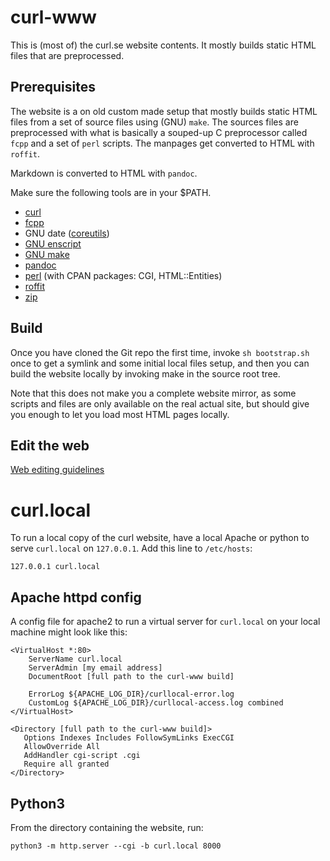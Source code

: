 # curl-www

This is (most of) the curl.se website contents. It mostly builds static
HTML files that are preprocessed.

## Prerequisites

The website is a on old custom made setup that mostly builds static HTML
files from a set of source files using (GNU) `make`. The sources files are
preprocessed with what is basically a souped-up C preprocessor called `fcpp`
and a set of `perl` scripts. The manpages get converted to HTML with
`roffit`.

Markdown is converted to HTML with `pandoc`.

Make sure the following tools are in your $PATH.

 - [curl](https://curl.se/)
 - [fcpp](https://daniel.haxx.se/projects/fcpp/)
 - GNU date ([coreutils](https://www.gnu.org/software/coreutils/))
 - [GNU enscript](https://www.gnu.org/software/enscript/)
 - [GNU make](https://www.gnu.org/software/make/)
 - [pandoc](https://pandoc.org/)
 - [perl](https://www.perl.org/) (with CPAN packages: CGI, HTML::Entities)
 - [roffit](https://daniel.haxx.se/projects/roffit/)
 - [zip](https://infozip.sourceforge.net/Zip.html)

## Build

Once you have cloned the Git repo the first time, invoke `sh bootstrap.sh` once
to get a symlink and some initial local files setup, and then you can build the
website locally by invoking make in the source root tree.

Note that this does not make you a complete website mirror, as some scripts
and files are only available on the real actual site, but should give you
enough to let you load most HTML pages locally.

## Edit the web

[Web editing guidelines](https://curl.se/web-editing.html)

# curl.local

To run a local copy of the curl website, have a local Apache or python
to serve `curl.local` on `127.0.0.1`. Add this line to `/etc/hosts`:

    127.0.0.1 curl.local

## Apache httpd config

A config file for apache2 to run a virtual server for `curl.local` on your
local machine might look like this:

~~~
<VirtualHost *:80>
    ServerName curl.local
    ServerAdmin [my email address]
    DocumentRoot [full path to the curl-www build]

    ErrorLog ${APACHE_LOG_DIR}/curllocal-error.log
    CustomLog ${APACHE_LOG_DIR}/curllocal-access.log combined
</VirtualHost>

<Directory [full path to the curl-www build]>
   Options Indexes Includes FollowSymLinks ExecCGI
   AllowOverride All
   AddHandler cgi-script .cgi
   Require all granted
</Directory>
~~~

## Python3

From the directory containing the website, run:

    python3 -m http.server --cgi -b curl.local 8000
